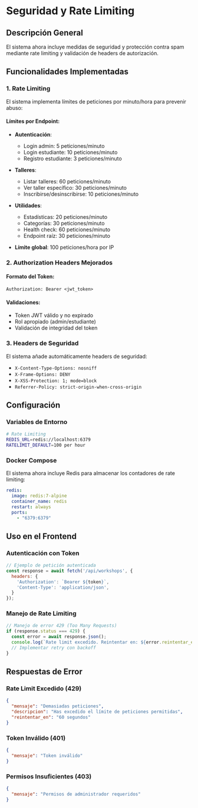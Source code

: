 # Seguridad y Rate Limiting

## Descripción General

El sistema ahora incluye medidas de seguridad y protección contra spam mediante rate limiting y validación de headers de autorización.

## Funcionalidades Implementadas

### 1. Rate Limiting

El sistema implementa límites de peticiones por minuto/hora para prevenir abuso:

#### Límites por Endpoint:
- **Autenticación**:
  - Login admin: 5 peticiones/minuto
  - Login estudiante: 10 peticiones/minuto  
  - Registro estudiante: 3 peticiones/minuto

- **Talleres**:
  - Listar talleres: 60 peticiones/minuto
  - Ver taller específico: 30 peticiones/minuto
  - Inscribirse/desinscribirse: 10 peticiones/minuto

- **Utilidades**:
  - Estadísticas: 20 peticiones/minuto
  - Categorías: 30 peticiones/minuto
  - Health check: 60 peticiones/minuto
  - Endpoint raíz: 30 peticiones/minuto

- **Límite global**: 100 peticiones/hora por IP

### 2. Authorization Headers Mejorados

#### Formato del Token:
```
Authorization: Bearer <jwt_token>
```

#### Validaciones:
- Token JWT válido y no expirado
- Rol apropiado (admin/estudiante)
- Validación de integridad del token

### 3. Headers de Seguridad

El sistema añade automáticamente headers de seguridad:
- `X-Content-Type-Options: nosniff`
- `X-Frame-Options: DENY`
- `X-XSS-Protection: 1; mode=block`
- `Referrer-Policy: strict-origin-when-cross-origin`

## Configuración

### Variables de Entorno

```bash
# Rate Limiting
REDIS_URL=redis://localhost:6379
RATELIMIT_DEFAULT=100 per hour
```

### Docker Compose

El sistema ahora incluye Redis para almacenar los contadores de rate limiting:

```yaml
redis:
  image: redis:7-alpine
  container_name: redis
  restart: always
  ports:
    - "6379:6379"
```

## Uso en el Frontend

### Autenticación con Token

```javascript
// Ejemplo de petición autenticada
const response = await fetch('/api/workshops', {
  headers: {
    'Authorization': `Bearer ${token}`,
    'Content-Type': 'application/json',
  }
});
```

### Manejo de Rate Limiting

```javascript
// Manejo de error 429 (Too Many Requests)
if (response.status === 429) {
  const error = await response.json();
  console.log(`Rate limit excedido. Reintentar en: ${error.reintentar_en}`);
  // Implementar retry con backoff
}
```

## Respuestas de Error

### Rate Limit Excedido (429)
```json
{
  "mensaje": "Demasiadas peticiones",
  "descripcion": "Has excedido el límite de peticiones permitidas",
  "reintentar_en": "60 segundos"
}
```

### Token Inválido (401)
```json
{
  "mensaje": "Token inválido"
}
```

### Permisos Insuficientes (403)
```json
{
  "mensaje": "Permisos de administrador requeridos"
}
```

